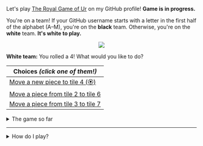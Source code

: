 Let's play
[The Royal Game of Ur](https://en.wikipedia.org/wiki/Royal_Game_of_Ur)
on my GitHub profile!
**Game is in progress.**

You're on a team!
If your GitHub username starts with a letter in the first half of the alphabet
(A–M), you're on the **black** team.
Otherwise, you're on the **white** team.
  **It's white to play.**

<p align="center"><img src="https://raw.githubusercontent.com/rossjrw/ur/play/games/current/board.81.svg"></p>

  **White team:**
  You rolled a 4!
What would you like to do?

| Choices *(click one of them!)* |
| --- |
  | [Move a new piece to tile 4 (:rosette:)](https://github.com/rossjrw/rossjrw/issues/new?title=ur-move-4%400-0&amp;body=_Press+Submit%21+You+don%27t+need+to+edit+this+text+or+do+anything+else._%0D%0A%0D%0A_Be+aware+that+your+move+can+take+a+minute+or+two+to+process._) |
  | [Move a piece from tile 2 to tile 6](https://github.com/rossjrw/rossjrw/issues/new?title=ur-move-4%402-0&amp;body=_Press+Submit%21+You+don%27t+need+to+edit+this+text+or+do+anything+else._%0D%0A%0D%0A_Be+aware+that+your+move+can+take+a+minute+or+two+to+process._) |
  | [Move a piece from tile 3 to tile 7](https://github.com/rossjrw/rossjrw/issues/new?title=ur-move-4%403-0&amp;body=_Press+Submit%21+You+don%27t+need+to+edit+this+text+or+do+anything+else._%0D%0A%0D%0A_Be+aware+that+your+move+can+take+a+minute+or+two+to+process._) |

<details><summary>The game so far</summary>

| Time | Turn | Event | Issue | Board |
| :---: | :---: | :--- | :---: | :---: |
  | 2020-07-30 14:24:20 | **0** | :white_circle: **[@rossjrw](https://github.com/rossjrw)** started a new game | [#78](https://github.com/rossjrw/rossjrw/issues/78) |  |
  | 2020-07-30 14:25:35 | **1** | :white_circle: **[@rossjrw](https://github.com/rossjrw)** moved a white piece onto the board to position 2 | [#79](https://github.com/rossjrw/rossjrw/issues/79) | [link](https://raw.githubusercontent.com/rossjrw/ur/0168f8cacc62e260cf8cc8385a00511870b289a8/games/current/board.79.svg) |
  | 2020-07-30 14:25:35 | **2** | :black_circle:  The black team rolled a 0 and their turn was automatically passed | [#79](https://github.com/rossjrw/rossjrw/issues/79) | [link](https://raw.githubusercontent.com/rossjrw/rossjrw/728e861bb95e24c3bad3b24206de3a1182caa805/games/current/board.79.svg) |
  | 2020-07-30 15:16:02 | **3** | :white_circle: **[@rossjrw](https://github.com/rossjrw)** moved a white piece onto the board to position 3 | [#80](https://github.com/rossjrw/rossjrw/issues/80) | [link](https://raw.githubusercontent.com/rossjrw/rossjrw/1066e415bb308a4166acd2b23e3665c6ea707275/games/current/board.80.svg) |
  | 2020-07-30 15:17:39 | **4** | :black_circle: **[@LorrdOdin97](https://github.com/LorrdOdin97)** moved a black piece onto the board to position 1 | [#81](https://github.com/rossjrw/rossjrw/issues/81) |  |

</details>

-----

<details><summary>How do I play?</summary>

  The turn starts by rolling 4 binary dice, which
  results in a number from 0 to 4. The current team gets to move one of their
  pieces by that many tiles.

  All of your pieces start on position 0 (the space just before tile 1). Your
  goal is to get all seven of them off the board by moving them onto position
  15 (the space just after tile 14). This is called "**ascending**" a piece.
  You also want to prevent your opponent from ascending their pieces.

  You will move your pieces along the tiles from tile 1 to tile 14. The tiles
  on your side of the board (tiles 1 through 4, 13, and 14) are safe — only your
  pieces can be there. However, the tiles in the middle (tiles 5 through 12)
  are unsafe — your opponent's pieces can also be here. If one team's piece
  lands on the same tile as another team's piece, the piece that was landed on
  is **captured**! It goes all the way back to position 0.

  If you land on a **rosette** (tiles 4, 8, and 14), your team gets to take
  another turn. Also, a piece that is on the rosette on tile 8 *cannot be
  captured*.

  The first team to **ascend** all seven of their pieces — that is, move them
  off the board onto position 15 — wins!

  Watch [Tom Scott play against Irving
  Finkel](https://www.youtube.com/watch?v=WZskjLq040I) in 2017.

  -----

  Playing Ur on my GitHub profile is easy. The dice have already been rolled
  for you — all you have to do is decide what to do with them.

  Your team is determined by your username. If it starts with a letter in the
  first half of the English alphabet (A–M), you're on the black team;
  otherwise, you're on the white team. You can't play a move when it's the
  other team's turn, though you can certainly try.

  There will be a list of links below the board image with each possible move.
  Clicking one of those will take you to a page where you can create an Issue
  in this repository. The fields will already be filled in and all you have to
  do is click Submit.

  It will take a moment for Github Actions to acknowledge your move, but once
  it does, you'll see it react with the 'eyes' emoji. No more than a minute
  later it should react with the 'rocket' emoji to let you know that your move
  was successful.

  If you don't see any of that, then something went wrong. Ping me in your
  issue by typing `cc @rossjrw`, and I'll take a look.

  Note that if your team has no possible moves — for example by rolling a 0 —
  your turn will be automatically skipped. The event log will let you know if
  this has happened.

  -----

  Check out the `source` branch of this repository for the source code and a
  little commentary on the inspiration behind this project.

</details>
